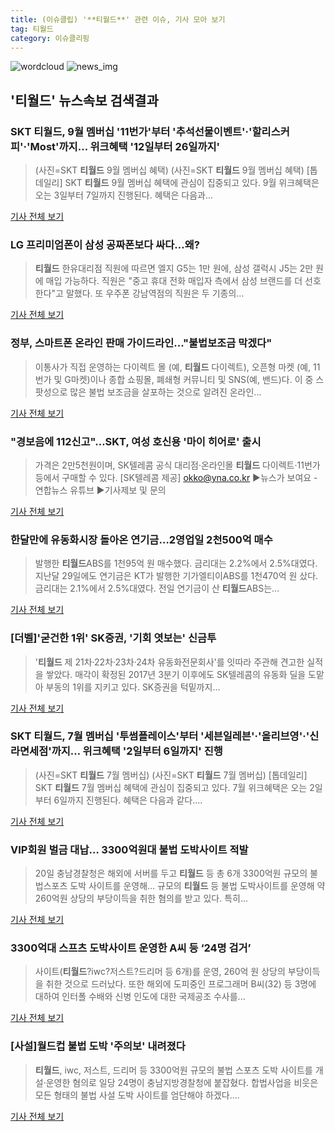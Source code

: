 ```yaml
---
title: (이슈클립) '**티월드**' 관련 이슈, 기사 모아 보기
tag: 티월드
category: 이슈클리핑
---
```

![wordcloud](https://s3.ap-northeast-2.amazonaws.com/lyrics101-wordcloud/2018-09-01-1535755464.png)
![news_img](https://user-images.githubusercontent.com/42597476/44507050-1206f400-a6e4-11e8-8d98-7ffbfebb353f.png)
## **'**티월드**'** 뉴스속보 검색결과
### SKT **티월드**, 9월 멤버십 '11번가'부터 '추석선물이벤트'·'할리스커피'·'Most'까지… 위크혜택 '12일부터 26일까지'

>(사진=SKT **티월드** 9월 멤버십 혜택) (사진=SKT **티월드** 9월 멤버십 혜택) [톱데일리] SKT **티월드** 9월 멤버십 혜택에 관심이 집중되고 있다. 9월 위크혜택은 오는 3일부터 7일까지 진행된다. 혜택은 다음과...

<a href="http://www.topdaily.kr/news/articleView.html?idxno=55095" target="_blank">기사 전체 보기</a>

### LG 프리미엄폰이 삼성 공짜폰보다 싸다…왜?

>**티월드** 한유대리점 직원에 따르면 엘지 G5는 1만 원에, 삼성 갤럭시 J5는 2만 원에 매입 가능하다. 직원은 "중고 휴대 전화 매입자 측에서 삼성 브랜드를 더 선호한다"고 말했다. 또 우주폰 강남역점의 직원은 두 기종의...

<a href="http://www.kinews.net/news/articleView.html?idxno=202241" target="_blank">기사 전체 보기</a>

### 정부, 스마트폰 온라인 판매 가이드라인..."불법보조금 막겠다"

>이통사가 직접 운영하는 다이렉트 몰 (예, **티월드** 다이렉트), 오픈형 마켓 (예, 11번가 및 G마켓)이나 종합 쇼핑몰, 폐쇄형 커뮤니티 및 SNS(예, 밴드)다. 이 중 스팟성으로 많은 불법 보조금을 살포하는 것으로 알려진 온라인...

<a href="http://www.kinews.net/news/articleView.html?idxno=201525" target="_blank">기사 전체 보기</a>

### "경보음에 112신고"…SKT, 여성 호신용 '마이 히어로' 출시

>가격은 2만5천원이며, SK텔레콤 공식 대리점·온라인몰 **티월드** 다이렉트·11번가 등에서 구매할 수 있다. [SK텔레콤 제공] okko@yna.co.kr ▶뉴스가 보여요 - 연합뉴스 유튜브  ▶기사제보 및 문의

<a href="http://app.yonhapnews.co.kr/YNA/Basic/SNS/r.aspx?c=AKR20180705038500017&did=1195m" target="_blank">기사 전체 보기</a>

### 한달만에 유동화시장 돌아온 연기금…2영업일 2천500억 매수

>발행한 **티월드**ABS를 1천95억 원 매수했다. 금리대는 2.2%에서 2.5%대였다. 지난달 29일에도 연기금은 KT가 발행한 기가엘티이ABS를 1천470억 원 샀다. 금리대는 2.1%에서 2.5%대였다. 전일 연기금이 산 **티월드**ABS는...

<a href="http://news.einfomax.co.kr/news/articleView.html?idxno=3456225" target="_blank">기사 전체 보기</a>

### [더벨]'굳건한 1위' SK증권, '기회 엿보는' 신금투

>'**티월드** 제 21차·22차·23차·24차 유동화전문회사'를 잇따라 주관해 견고한 실적을 쌓았다. 매각이 확정된 2017년 3분기 이후에도 SK텔레콤의 유동화 딜을 도맡아 부동의 1위를 지키고 있다. SK증권을 턱밑까지...

<a href="http://www.thebell.co.kr/front/free/contents/news/article_view.asp?key=201806290100046840002871" target="_blank">기사 전체 보기</a>

### SKT **티월드**, 7월 멤버십 '투썸플레이스'부터 '세븐일레븐'·'올리브영'·'신라면세점'까지… 위크혜택 '2일부터 6일까지' 진행

>(사진=SKT **티월드** 7월 멤버십) (사진=SKT **티월드** 7월 멤버십) [톱데일리] SKT **티월드** 7월 멤버십 혜택에 관심이 집중되고 있다. 7월 위크혜택은 오는 2일부터 6일까지 진행된다. 혜택은 다음과 같다....

<a href="http://www.topdaily.kr/news/articleView.html?idxno=52548" target="_blank">기사 전체 보기</a>

### VIP회원 벌금 대납… 3300억원대 불법 도박사이트 적발

>20일 충남경찰청은 해외에 서버를 두고 **티월드** 등 총 6개 3300억원 규모의 불법스포츠 도박 사이트를 운영해... 규모의 **티월드** 등 불법 도박사이트를 운영해 약 260억원 상당의 부당이득을 취한 혐의를 받고 있다. 특히...

<a href="http://news1.kr/articles/?3350142" target="_blank">기사 전체 보기</a>

### 3300억대 스프츠 도박사이트 운영한 A씨 등 ‘24명 검거’

>사이트(**티월드**?iwc?저스트?드리머 등 6개)를 운영, 260억 원 상당의 부당이득을 취한 것으로 드러났다. 또한 해외에 도피중인 프로그래머 B씨(32) 등 3명에 대하여 인터폴 수배와 신병 인도에 대한 국제공조 수사를...

<a href="http://cc.newdaily.co.kr/site/data/html/2018/06/20/2018062000039.html" target="_blank">기사 전체 보기</a>

### [사설]월드컵 불법 도박 '주의보' 내려졌다

>**티월드**, iwc, 저스트, 드리머 등 3300억원 규모의 불법 스포츠 도박 사이트를 개설·운영한 혐의로 일당 24명이 충남지방경찰청에 붙잡혔다. 합법사업을 비웃은 모든 형태의 불법 사설 도박 사이트를 엄단해야 하겠다....

<a href="http://www.joongdo.co.kr/main/view.php?key=20180620010008147" target="_blank">기사 전체 보기</a>


